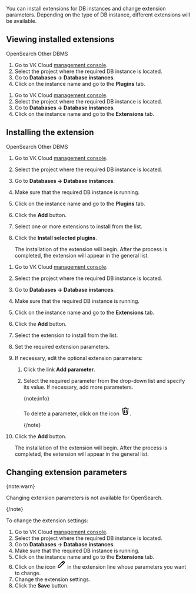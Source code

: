You can install extensions for DB instances and change extension parameters. Depending on the type of DB instance, different extensions will be available.

## Viewing installed extensions

<tabs>
<tablist>
<tab>OpenSearch</tab>
<tab>Other DBMS</tab>
</tablist>
<tabpanel>

1. Go to VK Cloud [management console](https://msk.cloud.vk.com/app/en).
1. Select the project where the required DB instance is located.
1. Go to **Databases → Database instances**.
1. Click on the instance name and go to the **Plugins** tab.

</tabpanel>
<tabpanel>

1. Go to VK Cloud [management console](https://msk.cloud.vk.com/app/en).
1. Select the project where the required DB instance is located.
1. Go to **Databases → Database instances**.
1. Click on the instance name and go to the **Extensions** tab.

</tabpanel>
</tabs>

## Installing the extension

<tabs>
<tablist>
<tab>OpenSearch</tab>
<tab>Other DBMS</tab>
</tablist>
<tabpanel>

1. Go to VK Cloud [management console](https://msk.cloud.vk.com/app/en).
1. Select the project where the required DB instance is located.
1. Go to **Databases → Database instances**.
1. Make sure that the required DB instance is running.
1. Click on the instance name and go to the **Plugins** tab.
1. Click the **Add** button.
1. Select one or more extensions to install from the list.
1. Click the **Install selected plugins**.

   The installation of the extension will begin. After the process is completed, the extension will appear in the general list.

</tabpanel>
<tabpanel>

1. Go to VK Cloud [management console](https://msk.cloud.vk.com/app/en).
1. Select the project where the required DB instance is located.
1. Go to **Databases → Database instances**.
1. Make sure that the required DB instance is running.
1. Click on the instance name and go to the **Extensions** tab.
1. Click the **Add** button.
1. Select the extension to install from the list.
1. Set the required extension parameters.
1. If necessary, edit the optional extension parameters:

   1. Click the link **Add parameter**.
   1. Select the required parameter from the drop-down list and specify its value. If necessary, add more parameters.

      {note:info}

      To delete a parameter, click on the icon ![Trash](./assets/trash-icon.svg "inline").

      {/note}

1. Click the **Add** button.

   The installation of the extension will begin. After the process is completed, the extension will appear in the general list.

</tabpanel>
</tabs>

## Changing extension parameters

{note:warn}

Changing extension parameters is not available for OpenSearch.

{/note}

To change the extension settings:

1. Go to VK Cloud [management console](https://msk.cloud.vk.com/app/en).
1. Select the project where the required DB instance is located.
1. Go to **Databases → Database instances**.
1. Make sure that the required DB instance is running.
1. Click on the instance name and go to the **Extensions** tab.
1. Click on the icon ![Pencil](./assets/pencil-icon.svg "inline") in the extension line whose parameters you want to change.
1. Change the extension settings.
1. Click the **Save** button.
